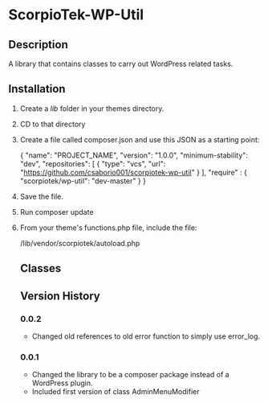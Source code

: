 # ScorpioTek-WP-Util

## Description

A library that contains classes to carry out WordPress related tasks.

## Installation

1. Create a *lib* folder in your themes directory.
2. CD to that directory
3. Create a file called composer.json and use this JSON as a starting point:

    {
    "name": "PROJECT_NAME",
    "version": "1.0.0",
    "minimum-stability": "dev",
    "repositories": [
        {
        "type": "vcs",
        "url": "https://github.com/csaborio001/scorpiotek-wp-util"
        }
    ],
        "require" : {
            "scorpiotek/wp-util": "dev-master"
        }
    }

4. Save the file.
5. Run composer update
6. From your theme's functions.php file, include the file:

    /lib/vendor/scorpiotek/autoload.php

    ## Classes

    ## Version History

    ### 0.0.2

    * Changed old references to old error function to simply use error_log.
    
    ### 0.0.1

    * Changed the library to be a composer package instead of a WordPress plugin.
    * Included first version of class AdminMenuModifier